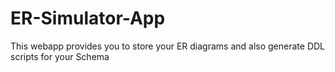 # ER-Simulator-App
This webapp provides you to store your ER diagrams and also generate DDL scripts for your Schema

